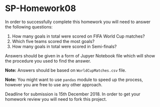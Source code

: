 # SP-Homework08

In order to successfully complete this homework you will need to
answer the following questions:

1. How many goals in total were scored on FIFA World Cup matches?
2. Which five teams scored the most goals?
3. How many goals in total were scored in Semi-finals?

Answers should be given in a form of Jupyer Notebook file
which will show the procedure you used to find the answer.

**Note:** Answers should be based on `WorldCupMatches.csv` file.

**Note:** You might want to use `pandas` module to speed up the 
process, however you are free to use any other approach.

Deadline for submission is 15th December 2018. 
In order to get your homework review you will need to fork this project.
